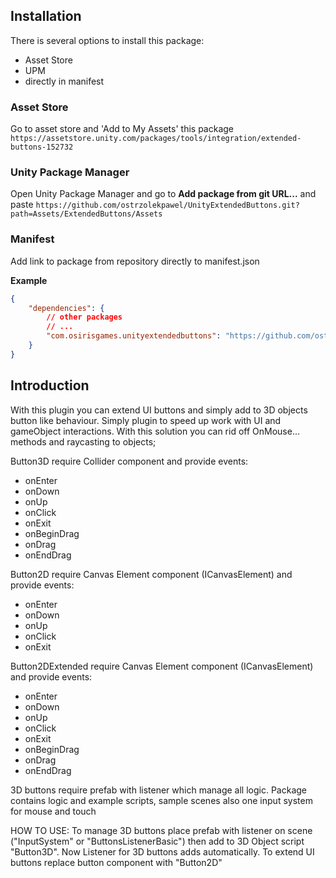 ## Installation

There is several options to install this package:
- Asset Store
- UPM
- directly in manifest

### Asset Store

Go to asset store and 'Add to My Assets' this package `https://assetstore.unity.com/packages/tools/integration/extended-buttons-152732`

### Unity Package Manager

Open Unity Package Manager and go to **Add package from git URL...** and paste `https://github.com/ostrzolekpawel/UnityExtendedButtons.git?path=Assets/ExtendedButtons/Assets`

### Manifest
Add link to package from repository directly to manifest.json

**Example**
```json
{
    "dependencies": {
        // other packages
        // ...
        "com.osirisgames.unityextendedbuttons": "https://github.com/ostrzolekpawel/UnityExtendedButtons.git?path=Assets/ExtendedButtons/Assets"
    }
}
```

## Introduction
With this plugin you can extend UI buttons and simply add to 3D objects button like behaviour.
Simply plugin to speed up work with UI and gameObject interactions. With this solution you can rid off OnMouse... methods and
raycasting to objects;

Button3D require Collider component and provide events:
- onEnter
- onDown
- onUp
- onClick
- onExit
- onBeginDrag
- onDrag
- onEndDrag

Button2D require Canvas Element component (ICanvasElement) and provide events:
- onEnter
- onDown
- onUp
- onClick
- onExit

Button2DExtended require Canvas Element component (ICanvasElement) and provide events:
- onEnter
- onDown
- onUp
- onClick
- onExit
- onBeginDrag
- onDrag
- onEndDrag

3D buttons require prefab with listener which manage all logic.
Package contains logic and example scripts, sample scenes also one input system for mouse and touch

HOW TO USE:
To manage 3D buttons place prefab with listener on scene ("InputSystem" or "ButtonsListenerBasic") then add to 3D Object script "Button3D".
Now Listener for 3D buttons adds automatically.
To extend UI buttons replace button component with "Button2D"

